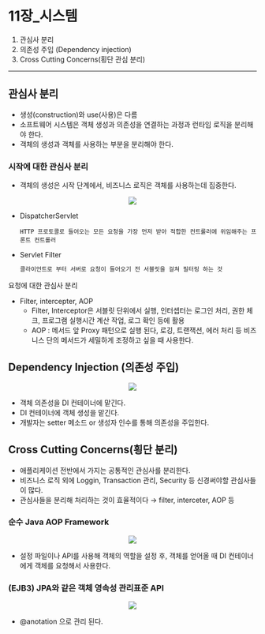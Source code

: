 # 11장_시스템

1. 관심사 분리
2. 의존성 주입 (Dependency injection)
3. Cross Cutting Concerns(횡단 관심 분리)

---

## 관심사 분리

- 생성(construction)와 use(사용)은 다름
- 소프트웨어 시스템은 객체 생성과 의존성을 연결하는 과정과 런타임 로직을 분리해야 한다.
- 객체의 생성과 객체를 사용하는 부분을 분리해야 한다.

### 시작에 대한 관심사 분리

- 객체의 생성은 시작 단계에서, 비즈니스 로직은 객체를 사용하는데 집중한다.

<p align="center">
  <img src="https://user-images.githubusercontent.com/80144039/173742402-d6f0f0d1-c9ed-4b58-a69f-e2ba566bd80c.png"/>
</p>


- DispatcherServlet
    
    ```
    HTTP 프로토콜로 들어오는 모든 요청을 가장 먼저 받아 적합한 컨트롤러에 위임해주는 프론트 컨트롤러
    ```
    
- Servlet Filter
    
    ```csharp
    클라이언트로 부터 서버로 요청이 들어오기 전 서블릿을 걸쳐 필터링 하는 것
    ```
    

요청에 대한 관심사 분리

- Filter, intercepter, AOP
    - Filter, Interceptor은 서블릿 단위에서 실행, 인터셉터는 로그인 처리, 권한 체크, 프로그램 실행시간 계산 작업, 로그 확인 등에 활용
    - AOP : 메서드 앞 Proxy 패턴으로 실행 된다, 로깅, 트랜잭션, 에러 처리 등 비즈니스 단의 메서드가 세밀하게 조정하고 싶을 때 사용한다.
    

## Dependency Injection (의존성 주입)

<p align="center">
  <img src="https://user-images.githubusercontent.com/80144039/173742525-4f05bea4-b247-4913-ae19-ea12c0d160c5.png"/>
</p>


- 객체 의존성을 DI 컨테이너에 맡긴다.
- DI 컨테이너에 객체 생성을 맡긴다.
- 개발자는 setter 메소드 or 생성자 인수를 통해 의존성을 주입한다.

## Cross Cutting Concerns(횡단 분리)

- 애플리케이션 전반에서 가지는 공통적인 관심사를 분리한다.
- 비즈니스 로직 외에 Loggin, Transaction 관리, Security 등 신경써야할 관심사들이 많다.
- 관심사들을 분리해 처리하는 것이 효율적이다 → filter, interceter, AOP 등

### 순수 Java AOP Framework

<p align="center">
  <img src="https://user-images.githubusercontent.com/80144039/173742760-4e52a5ed-e3c6-4cb9-9e81-c4e5e02569fb.png"/>
</p>


- 설정 파일이나 API를 사용해 객체의 역할을 설정 후, 객체를 얻어올 때 DI 컨테이너에게 객체를 요청해서 사용한다.

### (EJB3) JPA와 같은 객체 영속성 관리표준 API

<p align="center">
  <img src="https://user-images.githubusercontent.com/80144039/173742965-8a2e880f-f3c5-4119-94a3-329955a403f1.png"/>
</p>

- @anotation 으로 관리 된다.

